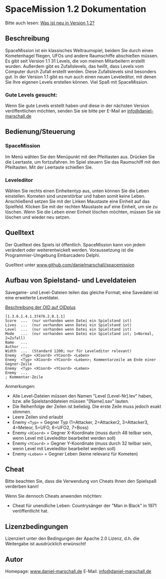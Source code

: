 # SpaceMission 1.2 Dokumentation

Bitte auch lesen: [Was ist neu in Version 1.2?](Neuerungen.md)

## Beschreibung
SpaceMission ist ein klassisches Weltraumspiel, beidem Sie durch einen Kometenhagel fliegen,
UFOs und andere Raumschiffe abschießen müssen. Es gibt seit Version 1.1 31 Levels, die
von meinen Mitarbeitern erstellt wurden. Außerdem gibt es Zufallslevels, das heißt, dass Levels
vom Computer durch Zufall erstellt werden. Diese Zufallslevels sind besonders gut. In der
Version 1.1 gibt es nun auch einen neuen Leveleditor, mit denen Sie Ihre eigenen Levels
erstellen können. Viel Spaß mit SpaceMission.

### Gute Levels gesucht:
Wenn Sie gute Levels erstellt haben und diese in der nächsten Version veröffentlichen möchten,
senden Sie sie bitte per E-Mail an info@daniel-marschall.de

## Bedienung/Steuerung
### SpaceMission
Im Menü wählen Sie den Menüpunkt mit den Pfeiltasten aus. Drücken Sie die Leertaste,
um fortzufahren. Im Spiel steuern Sie das Raumschiff mit den Pfeiltasten. Mit der
Leertaste schießen Sie.

### Leveleditor
Wählen Sie rechts einen Einheitentyp aus, unten können Sie die Leben einstellen.
Kometen sind unzerstörbar und haben somit keine Leben. Anschließend setzen Sie mit
der Linken Maustaste eine Einheit auf das Spielfeld. Klicken Sie mit der rechten
Maustaste auf eine Einheit, um sie zu löschen. Wenn Sie die Leben einer Einheit löschen
möchten, müssen Sie sie löschen und wieder neu setzen.

## Quelltext
Der Quelltext des Spiels ist öffentlich. SpaceMission kann von jedem verändert
oder weiterentwickelt werden. Voraussetzung ist die Programmier-Umgebung Embarcadero Delphi.

Quelltext unter www.github.com/danielmarschall/spacemission


## Aufbau von Spielstand- und Leveldateien
Savegame- und Level-Dateien teilen das gleiche Format; eine Savedatei ist eine erweiterte Leveldatei.

[Beschreibung der OID auf OIDplus](https://hosted.oidplus.com/viathinksoft/?goto=oid%3A1.3.6.1.4.1.37476.2.8.1.1)

    [1.3.6.1.4.1.37476.2.8.1.1]
    Score  ...  (nur vorhanden wenn Datei ein Spielstand ist)
    Lives  ...  (nur vorhanden wenn Datei ein Spielstand ist)
    Level  ...  (nur vorhanden wenn Datei ein Spielstand ist)
    Mode   ...  (nur vorhanden wenn Datei ein Spielstand ist; 1=Normal, 2=Zufall)
    Name   ...
    Author ...
    Width  ...  (Standard 1200; nur für Leveleditor relevant)
    Enemy  <Typ> <XCoord> <YCoord> <Leben>
    Enemy  <Typ> <XCoord> <YCoord> <Leben>; Kommentarzeile am Ende einer Gegner-Zeile
    Enemy  <Typ> <XCoord> <YCoord> <Leben>
    Enemy  ...
    ; Kommentar-Zeile

Anmerkungen:
- Alle Level-Dateien müssen den Namen "Level [Level-Nr].lev" haben, bzw. alle Spielstanddateien müssen "[Name].sav" lauten.
- Die Reihenfolge der Zeilen ist beliebig. Die erste Zeile muss jedoch exakt stimmen.
- Leere Zeilen sind erlaubt
- Enemy `<Typ>` = Gegner Typ (1=Attacker, 2=Attacker2, 3=Attacker3, 4=Meteor, 5=UFO, 6=UFO2, 7=Boss)
- Enemy `<XCoord>` = Gegner X-Koordinate (muss durch 48 teilbar sein, wenn Level mit Leveleditor bearbeitet werden soll)
- Enemy `<YCoord>` = Gegner Y-Koordinate (muss durch 32 teilbar sein, wenn Level mit Leveleditor bearbeitet werden soll)
- Enemy `<Leben>` = Gegner Leben (keine relevanz für Kometen)

## Cheat

Bitte beachten Sie, dass die Verwendung von Cheats Ihnen den Spielspaß verderben kann!

Wenn Sie dennoch Cheats anwenden möchten:

- Cheat für unendliche Leben: Countrysänger der "Man in Black" in 1971 veröffentlicht hat.

## Lizenzbedingungen

Lizenziert unter den Bedingungen der Apache 2.0 Lizenz,
d.h. die Weitergabe ist ausdrücklich erwünscht!

## Autor

Homepage: www.daniel-marschall.de
E-Mail:  info@daniel-marschall.de

